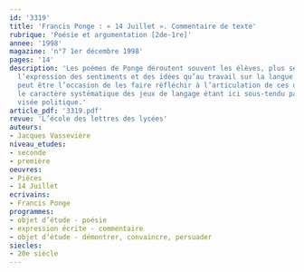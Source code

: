 ```yaml
---
id: '3319'
title: 'Francis Ponge : « 14 Juillet ». Commentaire de texte'
rubrique: 'Poésie et argumentation [2de-1re]'
annee: '1998'
magazine: 'n°7 1er décembre 1998'
pages: '14'
description: 'Les poèmes de Ponge déroutent souvent les élèves, plus sensibles à
  l’expression des sentiments et des idées qu’au travail sur la langue. « 14 Juillet »
  peut être l’occasion de les faire réfléchir à l’articulation de ces deux plans,
  le caractère systématique des jeux de langage étant ici sous-tendu par une forte
  visée politique.'
article_pdf: '3319.pdf'
revue: 'L’école des lettres des lycées'
auteurs:
- Jacques Vassevière
niveau_etudes:
- seconde
- première
oeuvres:
- Pièces
- 14 Juillet
ecrivains:
- Francis Ponge
programmes:
- objet d’étude - poésie
- expression écrite - commentaire
- objet d’étude - démontrer, convaincre, persuader
siecles:
- 20e siècle
---
```


